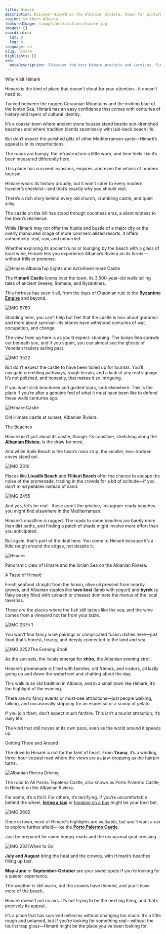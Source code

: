 ```yaml
---
title: Himarë
description: Discover Himarë on the Albanian Riviera, known for picturesque beaches, winding lanes, historic sites like its castle, and a fusion of traditional charm and modern amenities.
region: Southern Albania
featuredImage: /images/destinations/himare.jpg
images: []
coordinates:
  lat: 0
  lng: 0
language: en
slug: himare
highlights: []
seo:
  metaDescription: "Discover the best Himare products and services. Find everything you need for Himare at our category listing page."
---
```


Why Visit Himarë

Himarë is the kind of place that doesn’t shout for your attention—it doesn’t need to.

Tucked between the rugged Ceraunian Mountains and the inviting blue of the Ionian Sea, Himarë has an easy confidence that comes with centuries of history and layers of cultural identity.

It’s a coastal town where ancient stone houses stand beside sun-drenched beaches and where tradition blends seamlessly with laid-back beach life.

But don’t expect the polished glitz of other Mediterranean spots—Himarë’s appeal is in its imperfections.

The roads are bumpy, the infrastructure a little worn, and time feels like it’s been measured differently here.

This place has survived invasions, empires, and even the whims of modern tourism.

Himarë wears its history proudly, but it won’t cater to every modern traveler’s checklist—and that’s exactly why you should visit.

There’s a rich story behind every old church, crumbling castle, and quiet alley.

The castle on the hill has stood through countless eras, a silent witness to the town’s resilience.

While Himarë may not offer the hustle and bustle of a major city or the overly manicured image of more commercialized resorts, it offers authenticity: real, raw, and unhurried.

Whether exploring its ancient ruins or lounging by the beach with a glass of local wine, Himarë lets you experience Albania’s Riviera on its terms—without frills or pretense.

![Himare Albania](/images/destinations/Himare-Beach.jpg "Himare Beach")Top Sights and ActivitiesHimarë Castle

The **Himarë Castle** looms over the town, its 3,500-year-old walls telling tales of ancient Greeks, Romans, and Byzantines.

This fortress has seen it all, from the days of Chaonian rule to the **[Byzantine Empire](https://albaniavisit.com/byzantine-era-albania/)** and beyond.

![IMG 6780](/images/destinations/IMG_6780.jpeg "IMG 6780")

Standing here, you can’t help but feel that the castle is less about grandeur and more about survival—its stones have withstood centuries of war, occupation, and change.

The view from up here is as you’d expect: stunning. The Ionian Sea sprawls out beneath you, and if you squint, you can almost see the ghosts of Venetian traders sailing past.

![IMG 3522](/images/destinations/IMG_3522.jpg "IMG 3522")

But don’t expect the castle to have been tidied up for tourists. You’ll navigate crumbling pathways, rough terrain, and a lack of any real signage. It’s not polished, and honestly, that makes it so intriguing.

If you want slick brochures and guided tours, look elsewhere. This is the place if you’re after a genuine feel of what it must have been like to defend these walls centuries ago.

![Himare Castle](/images/destinations/Himare-Castle.jpeg "Himare Castle")

Old Himare castle at sunset, Albanian Riviera.

The Beaches

Himarë isn’t just about its castle, though. Its coastline, stretching along the **[Albanian Riviera](https://albaniavisit.com/attractions/albanian-riviera/)**, is the draw for most.

And while Spile Beach is the town’s main strip, the smaller, less-trodden coves stand out.

![IMG 2310](/images/destinations/IMG_2310.jpg "IMG 2310")

Places like **Livadhi Beach** and **Filikuri Beach** offer the chance to escape the noise of the promenade, trading in the crowds for a bit of solitude—if you don’t mind pebbles instead of sand.

![IMG 2455](/images/destinations/IMG_2455.jpg "IMG 2455")

And yes, let’s be real—these aren’t the pristine, Instagram-ready beaches you might find elsewhere in the Mediterranean.

Himarë’s coastline is rugged. The roads to some beaches are barely more than dirt paths, and finding a patch of shade might involve more effort than you anticipated.

But again, that’s part of the deal here. You come to Himarë because it’s a little rough around the edges, not despite it.

![Himare](/images/destinations/Himare.jpeg "Himare")

Panoramic view of Himarë and the Ionian Sea on the Albanian Riviera.

A Taste of Himarë

Fresh seafood straight from the Ionian, olive oil pressed from nearby groves, and Albanian staples like **tave kosi** (lamb with yogurt) and **byrek** (a flaky pastry filled with spinach or cheese) dominate the menus of the local tavernas.

These are the places where the fish still tastes like the sea, and the wine comes from a vineyard not far from your table.

![IMG 2375 1](/images/destinations/IMG_2375-1.jpeg "IMG 2375 1")

You won’t find fancy wine pairings or complicated fusion dishes here—just food that’s honest, hearty, and deeply connected to the land and sea.

![IMG 2252](/images/destinations/IMG_2252.jpg "IMG 2252")The Evening Stroll

As the sun sets, the locals emerge for **xhiro**, the Albanian evening stroll.

Himarë’s promenade is filled with families, old friends, and visitors, all lazily going up and down the waterfront and chatting about the day.

This walk is an old tradition in Albania, and in a small town like Himarë, it’s the highlight of the evening.

There are no fancy events or must-see attractions—just people walking, talking, and occasionally stopping for an espresso or a scoop of gelato.

If you join them, don’t expect much fanfare. This isn’t a tourist attraction; it’s daily life.

The kind that still moves at its own pace, even as the world around it speeds up.

Getting There and Around

The drive to Himarë is not for the faint of heart. From **Tirana**, it’s a winding, three-hour coastal road where the views are as jaw-dropping as the hairpin turns.

![Albanian Riviera Driving](/images/destinations/Albanian-Riviera-Driving.jpeg "Albanian Riviera Driving")

The road to Ali Pasha Tepelena Castle, also known as Porto Palermo Castle, in Himarë on the Albanian Riviera.

For some, it’s a thrill. For others, it’s terrifying. If you’re uncomfortable behind the wheel, **[hiring a taxi](https://albaniavisit.com/cars/transfers/)** or [hopping on a bus](https://albaniavisit.com/bus/tirana-to-saranda/) might be your best bet.

![IMG 2692](/images/destinations/IMG_2692.jpg "IMG 2692")

Once in town, most of Himarë’s highlights are walkable, but you’ll want a car to explore further afield—like the **[Porto Palermo Castle](https://albaniavisit.com/attractions/porto-palermo-castle/)**.

Just be prepared for some bumpy roads and the occasional goat crossing.

![IMG 2321](/images/destinations/IMG_2321.jpg "IMG 2321")When to Go

**July and August** bring the heat and the crowds, with Himarë’s beaches filling up fast.

**May-June** or **September-October** are your sweet spots if you’re looking for a quieter experience.

The weather is still warm, but the crowds have thinned, and you’ll have more of the beach.

Himarë doesn’t put on airs. It’s not trying to be the next big thing, and that’s precisely its appeal.

It’s a place that has survived millennia without changing too much. It’s a little rough and untamed, but if you’re looking for something real—without the tourist trap gloss—Himarë might be the place you’ve been looking for.

